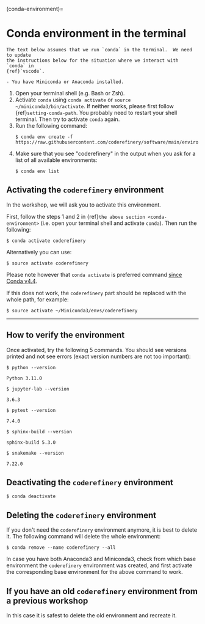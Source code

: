(conda-environment)=

# Conda environment in the terminal

```{danger}
The text below assumes that we run `conda` in the terminal.  We need to update
the instructions below for the situation where we interact with `conda` in
{ref}`vscode`.
```

```{prereq}
- You have Miniconda or Anaconda installed.
```

1. Open your terminal shell (e.g. Bash or Zsh).
2. Activate `conda` using `conda activate` or `source ~/miniconda3/bin/activate`. If neither 
   works, please first follow {ref}`setting-conda-path`. You probably
   need to restart your shell terminal. Then try to activate `conda` again.
3. Run the following command:
   ```console
   $ conda env create -f https://raw.githubusercontent.com/coderefinery/software/main/environment.yml
   ```
4. Make sure that you see "coderefinery" in the output when you ask for a list of all available environments:
   ```console
   $ conda env list
   ```


## Activating the `coderefinery` environment

In the workshop, we will ask you to activate this environment. 

First, follow the steps 1 and 2 in {ref}`the above section <conda-environment>` (i.e. open your terminal shell and activate `conda`).
Then run the following:
```console
$ conda activate coderefinery
```

Alternatively you can use:
```console
$ source activate coderefinery
```
Please note however that `conda activate` is preferred command [since Conda v4.4](https://docs.conda.io/projects/conda/en/latest/release-notes.html#id330).

If this does not work, the `coderefinery` part should be replaced with the whole path, for example:
```console
$ source activate ~/Miniconda3/envs/coderefinery
```

---

## How to verify the environment

Once activated, try the following 5 commands.
You should see versions printed and not see errors (exact version numbers are not too important):
```console
$ python --version

Python 3.11.0
```
```console
$ jupyter-lab --version

3.6.3
```
```console
$ pytest --version

7.4.0
```
```console
$ sphinx-build --version

sphinx-build 5.3.0
```
```console
$ snakemake --version

7.22.0
```


## Deactivating the `coderefinery` environment

```console
$ conda deactivate
```


## Deleting the `coderefinery` environment

If you don't need the `coderefinery` environment anymore, it is best to delete
it. The following command will delete the whole environment:
```console
$ conda remove --name coderefinery --all
```

In case you have both Anaconda3 and Miniconda3, check from which base
environment the `coderefinery` environment was created, and first activate the
corresponding base environment for the above command to work.


## If you have an old `coderefinery` environment from a previous workshop

In this case it is safest to delete the old environment and recreate it.
